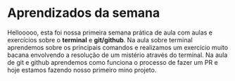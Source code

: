 # Aprendizados da semana

Hellooooo, esta foi nossa primeira semana prática de aula com aulas e exercícios sobre o **terminal** e **git/github**. Na aula sobre terminal aprendemos sobre os principais comandos e realizamos um exercício muito bacana envolvendo a resolução de um mistério através do terminal. Na aula de git e github aprendemos como funciona o processo de fazer um PR e hoje estamos fazendo nosso primeiro mino projeto.